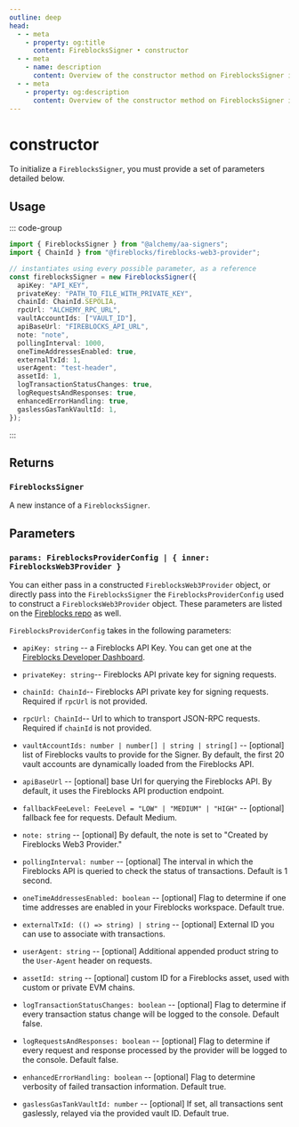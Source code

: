 ```yaml
---
outline: deep
head:
  - - meta
    - property: og:title
      content: FireblocksSigner • constructor
  - - meta
    - name: description
      content: Overview of the constructor method on FireblocksSigner in aa-signers
  - - meta
    - property: og:description
      content: Overview of the constructor method on FireblocksSigner in aa-signers
---
```


# constructor

To initialize a `FireblocksSigner`, you must provide a set of parameters detailed below.

## Usage

::: code-group

```ts [example.ts]
import { FireblocksSigner } from "@alchemy/aa-signers";
import { ChainId } from "@fireblocks/fireblocks-web3-provider";

// instantiates using every possible parameter, as a reference
const fireblocksSigner = new FireblocksSigner({
  apiKey: "API_KEY",
  privateKey: "PATH_TO_FILE_WITH_PRIVATE_KEY",
  chainId: ChainId.SEPOLIA,
  rpcUrl: "ALCHEMY_RPC_URL",
  vaultAccountIds: ["VAULT_ID"],
  apiBaseUrl: "FIREBLOCKS_API_URL",
  note: "note",
  pollingInterval: 1000,
  oneTimeAddressesEnabled: true,
  externalTxId: 1,
  userAgent: "test-header",
  assetId: 1,
  logTransactionStatusChanges: true,
  logRequestsAndResponses: true,
  enhancedErrorHandling: true,
  gaslessGasTankVaultId: 1,
});
```

:::

## Returns

### `FireblocksSigner`

A new instance of a `FireblocksSigner`.

## Parameters

### `params: FireblocksProviderConfig | { inner: FireblocksWeb3Provider }`

You can either pass in a constructed `FireblocksWeb3Provider` object, or directly pass into the `FireblocksSigner` the `FireblocksProviderConfig` used to construct a `FireblocksWeb3Provider` object. These parameters are listed on the [Fireblocks repo](https://github.com/fireblocks/fireblocks-web3-provider/blob/main/src/types.ts#L48) as well.

`FireblocksProviderConfig` takes in the following parameters:

- `apiKey: string` -- a Fireblocks API Key. You can get one at the [Fireblocks Developer Dashboard](https://developers.fireblocks.com/docs/quickstart#api-user-creation).

- `privateKey: string`-- Fireblocks API private key for signing requests.

- `chainId: ChainId`-- Fireblocks API private key for signing requests. Required if `rpcUrl` is not provided.

- `rpcUrl: ChainId`-- Url to which to transport JSON-RPC requests. Required if `chainId` is not provided.

- `vaultAccountIds: number | number[] | string | string[]` -- [optional] list of Fireblocks vaults to provide for the Signer. By default, the first 20 vault accounts are dynamically loaded from the Fireblocks API.

- `apiBaseUrl` -- [optional] base Url for querying the Fireblocks API. By default, it uses the Fireblocks API production endpoint.

- `fallbackFeeLevel: FeeLevel = "LOW" | "MEDIUM" | "HIGH"` -- [optional] fallback fee for requests. Default Medium.

- `note: string` -- [optional] By default, the note is set to "Created by Fireblocks Web3 Provider."

- `pollingInterval: number` -- [optional] The interval in which the Fireblocks API is queried to check the status of transactions. Default is 1 second.

- `oneTimeAddressesEnabled: boolean` -- [optional] Flag to determine if one time addresses are enabled in your Fireblocks workspace. Default true.

- `externalTxId: (() => string) | string` -- [optional] External ID you can use to associate with transactions.

- `userAgent: string` -- [optional] Additional appended product string to the `User-Agent` header on requests.

- `assetId: string` -- [optional] custom ID for a Fireblocks asset, used with custom or private EVM chains.

- `logTransactionStatusChanges: boolean` -- [optional] Flag to determine if every transaction status change will be logged to the console. Default false.

- `logRequestsAndResponses: boolean` -- [optional] Flag to determine if every request and response processed by the provider will be logged to the console. Default false.

- `enhancedErrorHandling: boolean` -- [optional] Flag to determine verbosity of failed transaction information. Default true.

- `gaslessGasTankVaultId: number` -- [optional] If set, all transactions sent gaslessly, relayed via the provided vault ID. Default true.
